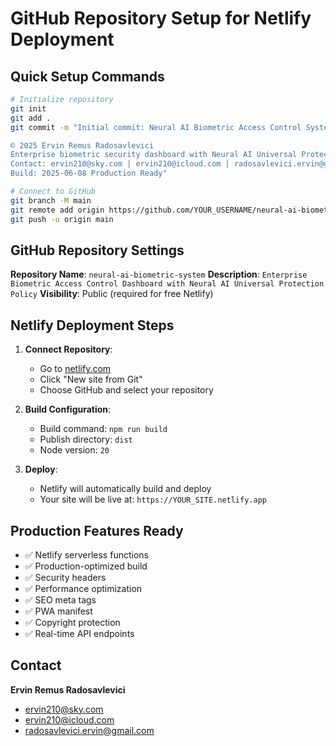 # GitHub Repository Setup for Netlify Deployment

## Quick Setup Commands

```bash
# Initialize repository
git init
git add .
git commit -m "Initial commit: Neural AI Biometric Access Control System

© 2025 Ervin Remus Radosavlevici
Enterprise biometric security dashboard with Neural AI Universal Protection Policy
Contact: ervin210@sky.com | ervin210@icloud.com | radosavlevici.ervin@gmail.com
Build: 2025-06-08 Production Ready"

# Connect to GitHub
git branch -M main
git remote add origin https://github.com/YOUR_USERNAME/neural-ai-biometric-system.git
git push -u origin main
```

## GitHub Repository Settings

**Repository Name**: `neural-ai-biometric-system`
**Description**: `Enterprise Biometric Access Control Dashboard with Neural AI Universal Protection Policy`
**Visibility**: Public (required for free Netlify)

## Netlify Deployment Steps

1. **Connect Repository**:
   - Go to [netlify.com](https://netlify.com)
   - Click "New site from Git"
   - Choose GitHub and select your repository

2. **Build Configuration**:
   - Build command: `npm run build`
   - Publish directory: `dist`
   - Node version: `20`

3. **Deploy**:
   - Netlify will automatically build and deploy
   - Your site will be live at: `https://YOUR_SITE.netlify.app`

## Production Features Ready

- ✅ Netlify serverless functions
- ✅ Production-optimized build
- ✅ Security headers
- ✅ Performance optimization
- ✅ SEO meta tags
- ✅ PWA manifest
- ✅ Copyright protection
- ✅ Real-time API endpoints

## Contact

**Ervin Remus Radosavlevici**
- ervin210@sky.com
- ervin210@icloud.com  
- radosavlevici.ervin@gmail.com